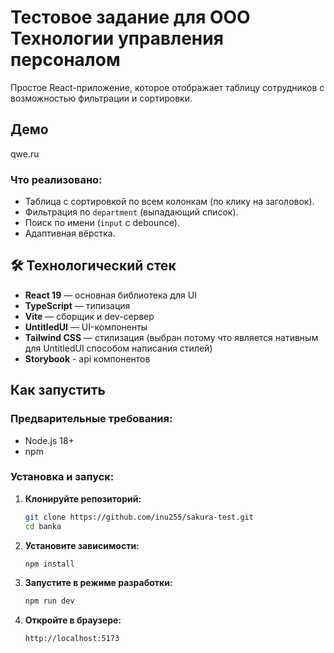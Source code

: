 # Тестовое задание для ООО Технологии управления персоналом

Простое React-приложение, которое отображает таблицу сотрудников с возможностью фильтрации и сортировки.

## Демо

qwe.ru

### Что реализовано:
- Таблица с сортировкой по всем колонкам (по клику на заголовок).
- Фильтрация по `department` (выпадающий список).
- Поиск по имени (`input` с debounce).
- Адаптивная вёрстка.

## 🛠️ Технологический стек

- **React 19** — основная библиотека для UI
- **TypeScript** — типизация
- **Vite** — сборщик и dev-сервер
- **UntitledUI** — UI-компоненты
- **Tailwind CSS** — стилизация (выбран потому что является нативным для UntitledUI способом написания стилей)
- **Storybook** - api компонентов

## Как запустить

### Предварительные требования:
- Node.js 18+
- npm

### Установка и запуск:

1. **Клонируйте репозиторий:**
   ```bash
   git clone https://github.com/inu255/sakura-test.git
   cd banka
   ```

2. **Установите зависимости:**
   ```bash
   npm install
   ```

3. **Запустите в режиме разработки:**
   ```bash
   npm run dev
   ```

4. **Откройте в браузере:**
   ```
   http://localhost:5173
   ```